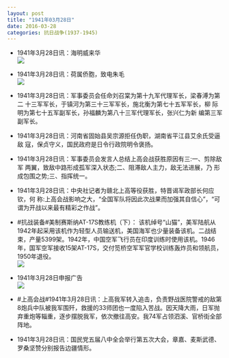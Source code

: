 ```yaml
---
layout: post
title: "1941年03月28日"
date: 2016-03-28
categories: 抗日战争(1937-1945)
---
```


<meta name="referrer" content="no-referrer" />

- 1941年3月28日讯：海明威来华 <br/><img src="https://ww1.sinaimg.cn/large/aca367d8jw1f2cz207giij206l07874y.jpg" />

- 1941年3月28日讯：荷属侨胞，致电朱毛 <br/><img src="https://ww1.sinaimg.cn/large/aca367d8jw1f2cxb923cyj206c070dge.jpg" />

- 1941年3月28日讯：军事委员会任命刘召棠为第十九军代理军长，梁春溥为第二 十三军军长，于镇河为第三十三军军长，施北衡为第七十五军军长，柳 际明为第七十五军副军长，孙福麟为第八十三军代理军长，张兴仁为新 编第三军副军长。 

- 1941年3月28日讯：河南省固始县吴宗源拒任伪职，湖南省平江县艾余氏受逼敌 寇，保贞守义，国民政府是日令行政院明令褒扬。 

- 1941年3月28日讯：军事委员会发言人总结上高会战获胜原因有三:一、剪除敌军 两翼，致敌中路形成孤军深入状态;二、阻滞敌人主力，敌无法进展，乃 形成包围之势;三、指挥统一。 

- 1941年3月28日讯：中央社记者为赣北上高等役获胜，特晋谒军政部长何应钦，何 称:上高会战影响之大，“全国军队将因此次战果而加强其自信心”，“可 谓为开战以来最有精彩之作战”。 

- #抗战装备#美制赛斯纳AT-17S教练机（下）： 该机绰号“山猫”，美军陆航从1942年起采用该机作为轻型人员输送机，美国海军也少量装备该机。二战结束，产量5399架。1942年，中国空军飞行员在印度训练时使用该机。1946年，国军空军接收15架AT-17S，交付笕桥空军军官学校训练轰炸员和领航员，1950年退役。 <br/><img src="https://ww1.sinaimg.cn/large/aca367d8jw1f2cciuk9gkj20b30k9di7.jpg" />

- 1941年3月28日申报广告 <br/><img src="https://ww3.sinaimg.cn/large/aca367d8jw1f2carrm5zvj20kk0gy0x1.jpg" />

- #上高会战#1941年3月28日讯：上高我军转入追击，负责野战医院警戒的敌第8炮兵中队被我军围歼，救援的33师团也一度陷入苦战。因天降大雨，日军抛弃重炮等辎重，逐步摆脱我军，依次撤往高安。我74军占领泗溪、官桥街全部阵地。 

- 1941年3月28日讯：国民党五届八中全会举行第五次大会，章嘉、麦斯武德、罗桑坚赞分别报告边疆情形。 


